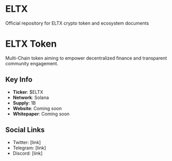 # ELTX
Official repository for ELTX crypto token and ecosystem documents

# ELTX Token
Multi-Chain token aiming to empower decentralized finance and transparent community engagement.

## Key Info
- **Ticker**: $ELTX
- **Network**: Solana
- **Supply**: 1B
- **Website**: Coming soon
- **Whitepaper**: Coming soon

## Social Links
- Twitter: [link]
- Telegram: [link]
- Discord: [link]
